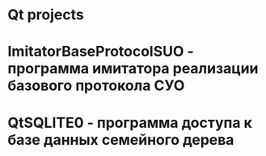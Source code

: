 # Qt projects
# ImitatorBaseProtocolSUO - программа имитатора реализации базового протокола СУО
# QtSQLITE0 - программа доступа к базе данных семейного дерева

